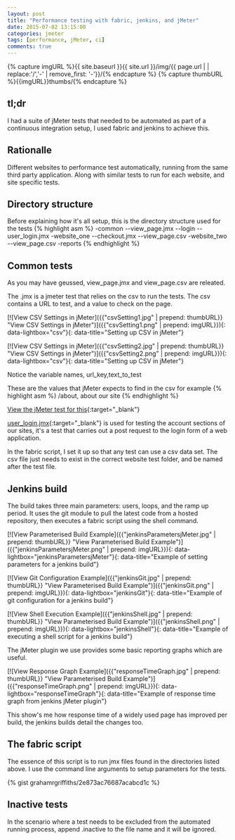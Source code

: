 ```yaml
--- 
layout: post 
title: "Performance testing with fabric, jenkins, and jMeter" 
date: 2015-07-02 13:15:00 
categories: jmeter 
tags: [performance, jMeter, ci]
comments: true 
---
```

{% capture imgURL %}{{ site.baseurl }}{{ site.url }}/img/{{ page.url | | replace:'/','-' | remove_first: '-'}}/{% endcapture %}
{% capture thumbURL %}{{imgURL}}thumbs/{% endcapture %}

## tl;dr
I had a suite of jMeter tests that needed to be automated as part of a continuous integration setup, I used fabric 
and jenkins to achieve this. 
<!--more-->

## Rationalle
Different websites to performance test automatically, running from the 
same third party application. Along with similar tests to run for each website, 
and site specific tests.

## Directory structure

Before explaining how it's all setup, this is the directory structure 
used for the tests 
{% highlight asm %} 
-common
 --view_page.jmx
 --login
   --user_login.jmx 
-website_one
 --checkout.jmx
 --view_page.csv 
-website_two
 --view_page.csv 
-reports 
{% endhighlight %}

## Common tests

As you may have geussed, view_page.jmx and view_page.csv are releated. 

The .jmx is a jmeter test that relies on the csv to run the tests. The 
csv contains a URL to test, and a value to check on the page. 

[![View CSV Settings in jMeter]({{"csvSetting1.jpg" | prepend: thumbURL}} "View CSV Settings in jMeter")]({{"csvSetting1.png" | prepend: imgURL}}){: data-lightbox="csv"}{: data-title="Setting up CSV in jMeter"}

[![View CSV Settings in jMeter]({{"csvSetting2.jpg" | prepend: thumbURL}} "View CSV Settings in jMeter")]({{"csvSetting2.png" | prepend: imgURL}}){: data-lightbox="csv"}{: data-title="Setting up CSV in jMeter"}

Notice the variable names, url_key,text_to_test

These are the values that jMeter expects to find in the csv for example
{% highlight asm %} 
/about, about our site
{% endhighlight %} 

[View the jMeter test for this](https://gist.githubusercontent.com/grahamrgriffiths/91db8bb3cc9c244346a0/raw/d8cb9438dce79cc8beb5c95b186fddae25cfa358/view_page.jmx){:target="_blank"}

[user_login.jmx](https://gist.githubusercontent.com/grahamrgriffiths/b4197d1aa8c5548d4ab4/raw/f2de0bf9d57b10558171c17de082403b72c40287/user_login.jmx){:target="_blank"} is used for testing the account sections of our sites, it's a test that carries out a post request to the login form of a web application. 

In the fabric script, I set it up so that any test can use a csv data set. 
The csv file just needs to exist in the correct website test folder, and be named after the test file.

## Jenkins build
The build takes three main parameters: users, loops, and the ramp up 
period. It uses the git module to pull the latest code from a hosted 
repository, then executes a fabric script using the shell command. 

[![View Parameterised Build Example]({{"jenkinsParametersjMeter.jpg" | prepend: thumbURL}} "View Parameterised Build Example")]({{"jenkinsParametersjMeter.png" | prepend: imgURL}}){: data-lightbox="jenkinsParametersjMeter"}{: data-title="Example of setting parameters for a jenkins build"}

[![View Git Configuration Example]({{"jenkinsGit.jpg" | prepend: thumbURL}} "View Parameterised Build Example")]({{"jenkinsGit.png" | prepend: imgURL}}){: data-lightbox="jenkinsGit"}{: data-title="Example of git configuration for a jenkins build"}

[![View Shell Execution Example]({{"jenkinsShell.jpg" | prepend: thumbURL}} "View Parameterised Build Example")]({{"jenkinsShell.png" | prepend: imgURL}}){: data-lightbox="jenkinsShell"}{: data-title="Example of executing a shell script for a jenkins build"}

The  jMeter plugin we use provides some basic reporting graphs which are useful.

[![View Response Graph Example]({{"responseTimeGraph.jpg" | prepend: thumbURL}} "View Parameterised Build Example")]({{"responseTimeGraph.png" | prepend: imgURL}}){: data-lightbox="responseTimeGraph"}{: data-title="Example of response time graph from jenkins jMeter plugin"}

This show's me how response time of a widely used page has improved per build, the jenkins builds detail the changes too.

## The fabric script
The essence of this script is to run jmx files found in the directories 
listed above. I use the command line arguments to setup parameters for 
the tests. 

{% gist grahamrgriffiths/2e873ac76687acabcd1c %}

## Inactive tests
In the scenario where a test needs to be excluded from the automated running process, append .inactive to the file name and it will be ignored.
